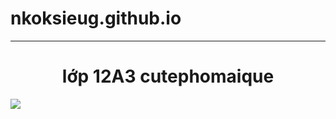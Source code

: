 # nkoksieug.github.io
<hr>
<span><center><h1>lớp 12A3 cutephomaique</h1></center></span>
<img src="https://scontent.fsgn2-4.fna.fbcdn.net/v/t1.15752-9/384495702_1693251897821351_5720952627057738639_n.jpg?_nc_cat=109&ccb=1-7&_nc_sid=ae9488&_nc_ohc=tQA0nbT1sFIAX8awXsM&_nc_ht=scontent.fsgn2-4.fna&oh=03_AdRD3hm-Brf4IzT0jrxutMMeqrLzZ-ZkzkrlBsyl1_X-8A&oe=6540F537>
<img src="https://scontent.fsgn2-9.fna.fbcdn.net/v/t1.15752-9/384506114_1001242387780392_8817088410860902262_n.jpg?_nc_cat=103&ccb=1-7&_nc_sid=ae9488&_nc_ohc=Mi8QUvIx3jsAX_1Bx6c&_nc_ht=scontent.fsgn2-9.fna&oh=03_AdTKtSeTaPKBGrVrArM-L00sM8DIvcKggqouPVt49tsdYA&oe=6540D0B2">
